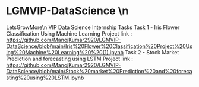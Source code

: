 # LGMVIP-DataScience \n
LetsGrowMore\n
VIP Data Science  Internship Tasks
Task 1 - Iris Flower Classification Using Machine Learning
Project link : https://github.com/ManojKumar2920/LGMVIP-DataScience/blob/main/Iris%20Flower%20Classification%20Project%20Using%20Machine%20Learning%20%20(1).ipynb
Task 2 - Stock Market Prediction and forecasting using LSTM
Project link :      https://github.com/ManojKumar2920/LGMVIP-DataScience/blob/main/Stock%20market%20Prediction%20and%20forecasting%20using%20LSTM.ipynb    

